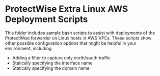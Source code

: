 # ProtectWise Extra Linux AWS Deployment Scripts

This folder includes sample bash scripts to assist with deployments of the ProtectWise forwarder on Linux hosts in AWS VPCs. These scripts show other possible configuration options that might be helpful in your environment, including:

- Adding a filter to capture only north/south traffic
- Statically specifying the interface name
- Statically specifying the domain name
